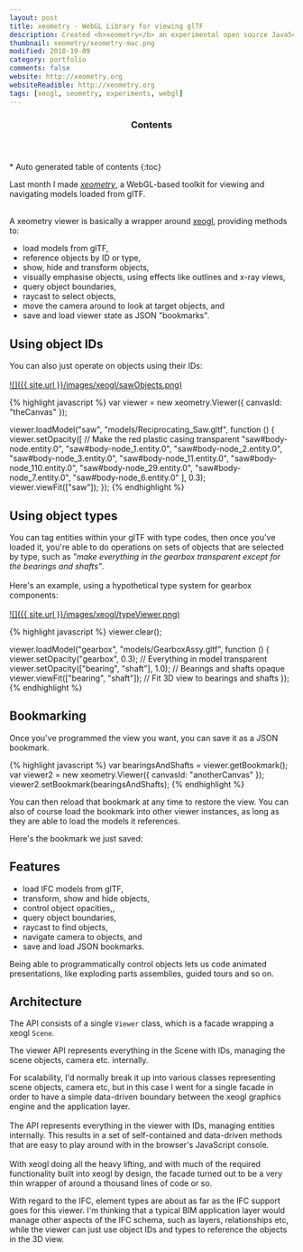 ```yaml
---
layout: post
title: xeometry - WebGL Library for viewing glTF
description: Created <b>xeometry</b> an experimental open source JavaScript library for viewing and interacting with 3D glTF models on WebGL.
thumbnail: xeometry/xeometry-mac.png
modified: 2018-19-09
category: portfolio
comments: false
website: http://xeometry.org
websiteReadible: http://xeometry.org
tags: [xeogl, seometry, experiments, webgl]
---
```



<section id="table-of-contents" class="toc">
  <header>
    <h3>Contents</h3>
  </header>
<div id="drawer" markdown="1">
*  Auto generated table of contents
{:toc}
</div>
</section><!-- /#table-of-contents -->



Last month I made *[xeometry](http://xeolabs.com/xeometry)*, a WebGL-based toolkit for viewing and navigating models
loaded from glTF.

<br>A xeometry viewer is basically a wrapper around [xeogl](http://xeogl.org), providing methods to:

 * load models from glTF,
 * reference objects by ID or type,
 * show, hide and transform objects,
 * visually emphasise objects, using effects like outlines and x-ray views,
 * query object boundaries,
 * raycast to select objects,
 * move the camera around to look at target objects, and
 * save and load viewer state as JSON "bookmarks".

## Using object IDs

You can also just operate on objects using their IDs:<br><br>
[![]({{ site.url }}/images/xeogl/sawObjects.png)](http://xeogl.org/examples/#presentation_annotations_tronTank)

 {% highlight javascript %}
 var viewer = new xeometry.Viewer({ canvasId: "theCanvas" });

 viewer.loadModel("saw", "models/Reciprocating_Saw.gltf", function () {
     viewer.setOpacity([ // Make the red plastic casing transparent
         "saw#body-node.entity.0",
         "saw#body-node_1.entity.0",
         "saw#body-node_2.entity.0",
         "saw#body-node_3.entity.0",
         "saw#body-node_11.entity.0",
         "saw#body-node_110.entity.0",
         "saw#body-node_29.entity.0",
         "saw#body-node_7.entity.0",
         "saw#body-node_6.entity.0"
     ], 0.3);
     viewer.viewFit(["saw"]);
 });
 {% endhighlight %}

## Using object types

You can tag entities within your glTF with type codes, then once you've
loaded it, you're able to do operations on sets of objects that are selected by type, such as *"make everything
in the gearbox transparent except for the bearings and shafts"*.
<br><br>
Here's an example, using a hypothetical type system for gearbox components:<br><br>
[![]({{ site.url }}/images/xeogl/typeViewer.png)](http://xeogl.org/examples/#presentation_annotations_tronTank)


{% highlight javascript %}
 viewer.clear();

 viewer.loadModel("gearbox", "models/GearboxAssy.gltf", function () {
     viewer.setOpacity("gearbox", 0.3); // Everything in model transparent
     viewer.setOpacity(["bearing", "shaft"], 1.0); // Bearings and shafts opaque
     viewer.viewFit(["bearing", "shaft"]); // Fit 3D view to bearings and shafts
 });
{% endhighlight %}

## Bookmarking

Once you've programmed the view you want, you can save it as a JSON bookmark.

 {% highlight javascript %}
 var bearingsAndShafts = viewer.getBookmark();
 var viewer2 = new xeometry.Viewer({ canvasId: "anotherCanvas" });
 viewer2.setBookmark(bearingsAndShafts);
 {% endhighlight %}

You can then reload that bookmark at any time to restore the view. You can also of course load the
bookmark into other viewer instances, as long as they are able to load the models it references.

Here's the bookmark we just saved: []()

## Features

* load IFC models from glTF,
* transform, show and hide objects,
* control object opacities,,
* query object boundaries,
* raycast to find objects,
* navigate camera to objects, and
* save and load JSON bookmarks.

Being able to programmatically control objects lets us code animated presentations, like exploding parts assemblies, guided tours and so on.

## Architecture

The API consists of a single `````Viewer````` class, which is a facade wrapping a xeogl ````Scene````.

The viewer API represents everything in the Scene
with IDs, managing the scene objects, camera etc. internally.

For scalability, I'd normally break it up
into various classes representing scene objects, camera  etc, but in this case I went for a single facade in order to have
 a simple data-driven boundary between the xeogl graphics engine and the application layer.
 <br><br>
The API represents everything in the viewer with IDs, managing entities internally. This results in a set of self-contained
and data-driven methods that are easy to play around with in the browser's JavaScript console.
 <br><br>
 With xeogl doing all the heavy lifting, and with much of the required functionality built into xeogl by
 design, the facade turned out to be a very thin wrapper of around a thousand lines of code or so.

With regard to the IFC, element types are about as far as the IFC support goes for this viewer. I'm thinking that a
typical BIM application layer would manage other aspects of the IFC schema, such as layers, relationships etc, while the
viewer can just use object IDs and types to reference the objects in the 3D view.
